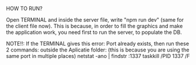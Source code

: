 HOW TO RUN?

Open TERMINAL and inside the server file, write "npm run dev" (same for the client file now). This is because, in order to fill the graphics and make the application work, you need first to run the server, to populate the DB.

NOTE!!: If the TERMINAL gives this error: Port already exists, then run these 2 commands: outside the Aplicatie folder: (this is because you are using the same port in multiple places)
netstat -ano | findstr :1337
taskkill /PID 1337 /F
